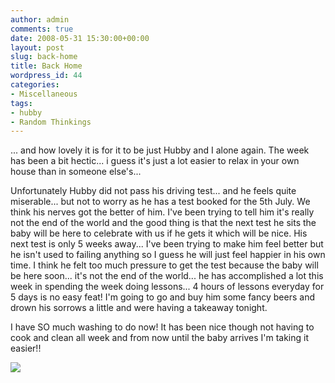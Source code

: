 ```yaml
---
author: admin
comments: true
date: 2008-05-31 15:30:00+00:00
layout: post
slug: back-home
title: Back Home
wordpress_id: 44
categories:
- Miscellaneous
tags:
- hubby
- Random Thinkings
---
```


... and how lovely it is for it to be just Hubby and I alone again.  The week has been a bit hectic... i guess it's just a lot easier to relax in your own house than in someone else's...  
  
Unfortunately Hubby did not pass his driving test... and he feels quite miserable... but not to worry as he has a test booked for the 5th July.  We think his nerves got the better of him.  I've been trying to tell him it's really not the end of the world and the good thing is that the next test he sits the baby will be here to celebrate with us if he gets it which will be nice.  His next test is only 5 weeks away... I've been trying to make him feel better but he isn't used to failing anything so I guess he will just feel happier in his own time.  I think he felt too much pressure to get the test because the baby will be here soon... it's not the end of the world... he has accomplished a lot this week in spending the week doing lessons... 4 hours of lessons everyday for 5 days is no easy feat!  I'm going to go and buy him some fancy beers and drown his sorrows a little and were having a takeaway tonight.  
  
I have SO much washing to do now!  It has been nice though not having to cook and clean all week and from now until the baby arrives I'm taking it easier!!

![](https://blogger.googleusercontent.com/tracker/251139911615938991-6319022394810223696?l=www.outmumbered.com)
